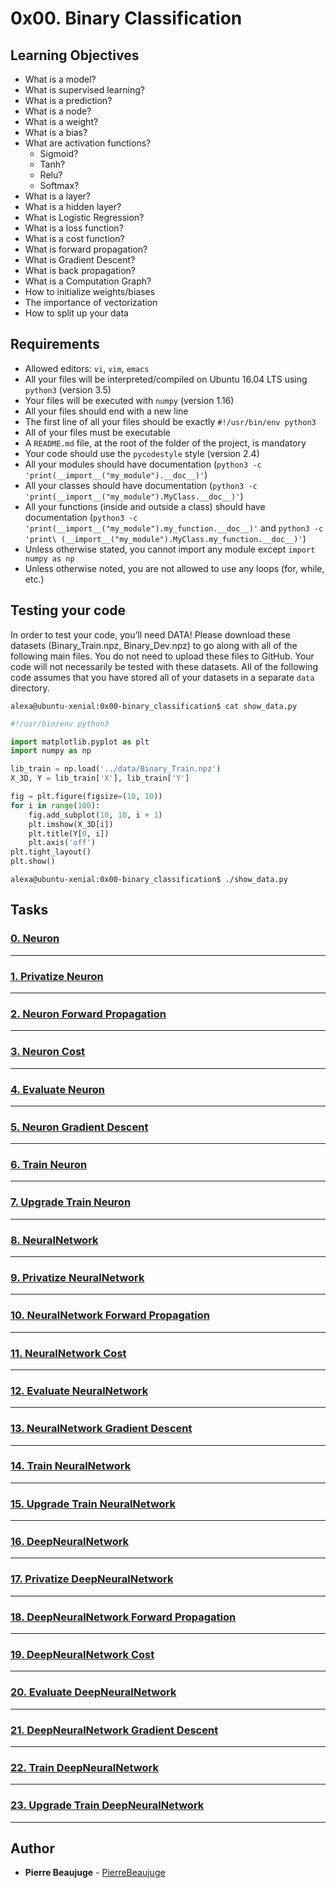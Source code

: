 # 0x00. Binary Classification

## Learning Objectives

- What is a model?
- What is supervised learning?
- What is a prediction?
- What is a node?
- What is a weight?
- What is a bias?
- What are activation functions?
  - Sigmoid?
  - Tanh?
  - Relu?
  - Softmax?
- What is a layer?
- What is a hidden layer?
- What is Logistic Regression?
- What is a loss function?
- What is a cost function?
- What is forward propagation?
- What is Gradient Descent?
- What is back propagation?
- What is a Computation Graph?
- How to initialize weights/biases
- The importance of vectorization
- How to split up your data

## Requirements

- Allowed editors: `vi`, `vim`, `emacs`
- All your files will be interpreted/compiled on Ubuntu 16.04 LTS using `python3` (version 3.5)
- Your files will be executed with `numpy` (version 1.16)
- All your files should end with a new line
- The first line of all your files should be exactly `#!/usr/bin/env python3`
- All of your files must be executable
- A `README.md` file, at the root of the folder of the project, is mandatory
- Your code should use the `pycodestyle` style (version 2.4)
- All your modules should have documentation (`python3 -c 'print(__import__("my_module").__doc__)'`)
- All your classes should have documentation (`python3 -c 'print(__import__("my_module").MyClass.__doc__)'`)
- All your functions (inside and outside a class) should have documentation (`python3 -c 'print(__import__("my_module").my_function.__doc__)'` and `python3 -c 'print\
(__import__("my_module").MyClass.my_function.__doc__)'`)
- Unless otherwise stated, you cannot import any module except `import numpy as np`
- Unless otherwise noted, you are not allowed to use any loops (for, while, etc.)

## Testing your code

In order to test your code, you’ll need DATA! Please download these datasets (Binary_Train.npz, Binary_Dev.npz) to go along with all of the following main files. You do not need to upload these files to GitHub. Your code will not necessarily be tested with these datasets. All of the following code assumes that you have stored all of your datasets in a separate `data` directory.

```
alexa@ubuntu-xenial:0x00-binary_classification$ cat show_data.py
```
```py
#!/usr/bin/env python3

import matplotlib.pyplot as plt
import numpy as np

lib_train = np.load('../data/Binary_Train.npz')
X_3D, Y = lib_train['X'], lib_train['Y']

fig = plt.figure(figsize=(10, 10))
for i in range(100):
    fig.add_subplot(10, 10, i + 1)
    plt.imshow(X_3D[i])
    plt.title(Y[0, i])
    plt.axis('off')
plt.tight_layout()
plt.show()
```
```
alexa@ubuntu-xenial:0x00-binary_classification$ ./show_data.py
```

## Tasks

### [0. Neuron](./0-neuron.py)

---

### [1. Privatize Neuron](./1-neuron.py)

---

### [2. Neuron Forward Propagation](./2-neuron.py)

---

### [3. Neuron Cost ](./3-neuron.py)

---

### [4. Evaluate Neuron](./4-neuron.py)

---

### [5. Neuron Gradient Descent](./5-neuron.py)

---

### [6. Train Neuron](./6-neuron.py)

---

### [7. Upgrade Train Neuron](./7-neuron.py)

---

### [8. NeuralNetwork](./8-neural_network.py)

---

### [9. Privatize NeuralNetwork](./9-neural_network.py)

---

### [10. NeuralNetwork Forward Propagation](./10-neural_network.py)

---

### [11. NeuralNetwork Cost](./11-neural_network.py)

---

### [12. Evaluate NeuralNetwork](./12-neural_network.py)

---

### [13. NeuralNetwork Gradient Descent](./13-neural_network.py)

---

### [14. Train NeuralNetwork](./14-neural_network.py)

---

### [15. Upgrade Train NeuralNetwork](./15-neural_network.py)

---

### [16. DeepNeuralNetwork](./16-deep_neural_network.py)

---

### [17. Privatize DeepNeuralNetwork](./17-deep_neural_network.py)

---

### [18. DeepNeuralNetwork Forward Propagation](./18-deep_neural_network.py)

---

### [19. DeepNeuralNetwork Cost](./19-deep_neural_network.py)

---

### [20. Evaluate DeepNeuralNetwork](./20-deep_neural_network.py)

---

### [21. DeepNeuralNetwork Gradient Descent](./21-deep_neural_network.py)

---

### [22. Train DeepNeuralNetwork](./22-deep_neural_network.py)

---

### [23. Upgrade Train DeepNeuralNetwork](./23-deep_neural_network.py)

---

## Author

- **Pierre Beaujuge** - [PierreBeaujuge](https://github.com/PierreBeaujuge)